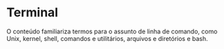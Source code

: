 # Terminal

O conteúdo familiariza termos para o assunto de linha de comando, como Unix, kernel, shell, comandos e utilitários, arquivos e diretórios e bash.